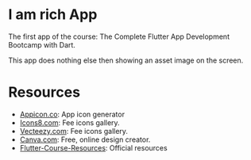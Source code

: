 # I am rich App

The first app of the course: The Complete Flutter App Development Bootcamp with Dart.

This app does nothing else then showing an asset image on the screen. 

# Resources
- [Appicon.co](https://www.appicon.co/): App icon generator
- [Icons8.com](https://www.icons8.com): Fee icons gallery. 
- [Vecteezy.com](https://www.vecteezy.com): Fee icons gallery.
- [Canva.com](https://www.canva.com): Free, online design creator. 
- [Flutter-Course-Resources](https://github.com/londonappbrewery/Flutter-Course-Resources): Official resources

